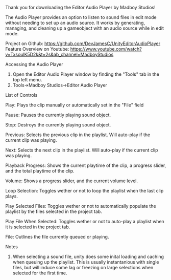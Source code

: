 Thank you for downloading the Editor Audio Player by Madboy Studios!

The Audio Player provides an option to listen to sound files in edit mode without needing to set up an audio source.
It works by generating, managing, and cleaning up a gameobject with an audio source while in edit mode.

Project on Github: https://github.com/DevJamesC/UnityEditorAudioPlayer
Feature Overview on Youtube: https://www.youtube.com/watch?v=TxsoulK5D2k&t=2s&ab_channel=MadboyStudios



Accessing the Audio Player
1. Open the Editor Audio Player window by finding the "Tools" tab in the top left menu.
2. Tools->Madboy Studios->Editor Audio Player



List of Controls

Play: Plays the clip manually or automatically set in the "File" field

Pause: Pauses the currently playing sound object.

Stop: Destroys the currently playing sound object.

Previous: Selects the previous clip in the playlist. Will auto-play if the current clip was playing.

Next: Selects the next clip in the playlist. Will auto-play if the current clip was playing.

Playback Progress: Shows the current playtime of the clip, a progress slider, and the total playtime of the clip.

Volume: Shows a progress slider, and the current volume level.

Loop Selection: Toggles wether or not to loop the playlist when the last clip plays.

Play Selected Files: Toggles wether or not to automatically populate the playlist by the files selected in the project tab.

Play File When Selected: Toggles wether or not to auto-play a playlist when it is selected in the project tab.

File: Outlines the file currently queued or playing.


Notes
1. When selecting a sound file, unity does some inital loading and caching when queuing up the playlist. This is usually instantanious with single files, but will induce some lag or freezing on large selections when selected for the first time.